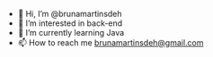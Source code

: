 - 👋 Hi, I’m @brunamartinsdeh
- 👀 I’m interested in back-end
- 🌱 I’m currently learning Java
- 📫 How to reach me brunamartinsdeh@gmail.com


